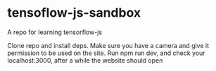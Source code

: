 # tensoflow-js-sandbox
A repo for learning tensorflow-js


Clone repo and install deps.
Make sure you have a camera and give it permission to be used on the site. 
Run npm run dev, and check your localhost:3000, after a while the website should open
